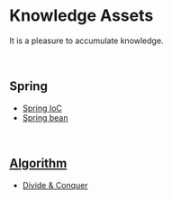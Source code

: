 # Knowledge Assets

It is a pleasure to accumulate knowledge.

<br>

## Spring

- [Spring IoC](https://github.com/jihunparkme/Knowledge-Property/blob/master/Spring/Spring-IoC.md)
- [Spring bean](https://github.com/jihunparkme/Knowledge-Property/blob/master/Spring/Spring-bean.md)

<br>

## [Algorithm](https://github.com/jihunparkme/Algorithmic-Problem-Solving-Strategies)

- [Divide & Conquer](https://github.com/jihunparkme/Algorithmic-Problem-Solving-Strategies/blob/master/7.divid%26conquer/README.md)

